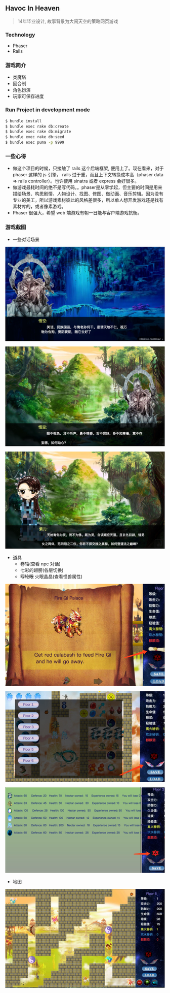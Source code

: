 ## Havoc In Heaven

> 14年毕业设计, 故事背景为大闹天空的策略网页游戏

### Technology
* Phaser
* Rails 

### 游戏简介
* 类魔塔
* 回合制
* 角色扮演
* 玩家可保存进度

### Run Project in development mode

```bash
$ bundle install
$ bundle exec rake db:create
$ bundle exec rake db:migrate
$ bundle exec rake db:seed
$ bundle exec puma -p 9999 
```

### 一些心得

* 做这个项目的时候，只接触了 rails 这个后端框架, 便用上了。现在看来，对于 phaser 这样的 js 引擎， rails 过于重，而且上下文转换成本高（phaser data => rails controller）。也许使用 sinatra 或者 express 会好很多。
* 做游戏最耗时间的绝不是写代码。。phaser是从零学起，但主要的时间是用来 描绘场景、构思剧情、人物设计、找图、修图、做动画、音乐剪辑。因为没有专业的美工，所以游戏素材彼此的风格差很多，所以单人想开发游戏还是找有素材库的，或者像素游戏。
* Phaser 很强大，希望 web 端游戏有朝一日能与客户端游戏抗衡。

### 游戏截图

* 一些对话场景

![alt text](https://github.com/joeeeeey/Havoc-in-Heaven/blob/master/app/assets/images/screenshot/shoot1.png)

![alt text](https://github.com/joeeeeey/Havoc-in-Heaven/blob/master/app/assets/images/screenshot/shoot5.png)

![alt text](https://github.com/joeeeeey/Havoc-in-Heaven/blob/master/app/assets/images/screenshot/shoot7.png)

* 道具
  * 卷轴(查看 npc 对话)
  * 七彩的翅膀(各层切换)
  * ~~写轮眼~~ 火眼晶晶(查看怪兽属性)

![alt text](https://github.com/joeeeeey/Havoc-in-Heaven/blob/master/app/assets/images/screenshot/shoot8.png)

![alt text](https://github.com/joeeeeey/Havoc-in-Heaven/blob/master/app/assets/images/screenshot/shoot3.png)

![alt text](https://github.com/joeeeeey/Havoc-in-Heaven/blob/master/app/assets/images/screenshot/shoot4.png)

* 地图

![alt text](https://github.com/joeeeeey/Havoc-in-Heaven/blob/master/app/assets/images/screenshot/shoot2.png)


